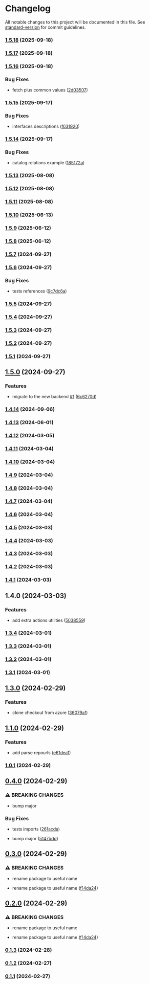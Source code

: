 # Changelog

All notable changes to this project will be documented in this file. See [standard-version](https://github.com/conventional-changelog/standard-version) for commit guidelines.

### [1.5.18](https://github.com/kode3tech/k3t-backstage-plugin-scaffolder-backend-module-plus/compare/v1.5.17...v1.5.18) (2025-09-18)

### [1.5.17](https://github.com/kode3tech/k3t-backstage-plugin-scaffolder-backend-module-plus/compare/v1.5.16...v1.5.17) (2025-09-18)

### [1.5.16](https://github.com/kode3tech/k3t-backstage-plugin-scaffolder-backend-module-plus/compare/v1.5.15...v1.5.16) (2025-09-18)


### Bug Fixes

* fetch plus common values ([2d03507](https://github.com/kode3tech/k3t-backstage-plugin-scaffolder-backend-module-plus/commit/2d03507fd228da5b1316d27a2439f4667980c843))

### [1.5.15](https://github.com/kode3tech/k3t-backstage-plugin-scaffolder-backend-module-plus/compare/v1.5.14...v1.5.15) (2025-09-17)


### Bug Fixes

* interfaces descriptions ([f031920](https://github.com/kode3tech/k3t-backstage-plugin-scaffolder-backend-module-plus/commit/f03192096e278c63a6fae6df653af76325641f02))

### [1.5.14](https://github.com/kode3tech/k3t-backstage-plugin-scaffolder-backend-module-plus/compare/v1.5.13...v1.5.14) (2025-09-17)


### Bug Fixes

* catalog relations example ([185172a](https://github.com/kode3tech/k3t-backstage-plugin-scaffolder-backend-module-plus/commit/185172add35ea9abeee584b4b94be0c627366765))

### [1.5.13](https://github.com/kode3tech/k3t-backstage-plugin-scaffolder-backend-module-plus/compare/v1.5.12...v1.5.13) (2025-08-08)

### [1.5.12](https://github.com/kode3tech/k3t-backstage-plugin-scaffolder-backend-module-plus/compare/v1.5.11...v1.5.12) (2025-08-08)

### [1.5.11](https://github.com/kode3tech/k3t-backstage-plugin-scaffolder-backend-module-plus/compare/v1.5.10...v1.5.11) (2025-08-08)

### [1.5.10](https://github.com/kode3tech/k3t-backstage-plugin-scaffolder-backend-module-plus/compare/v1.5.9...v1.5.10) (2025-06-13)

### [1.5.9](https://github.com/kode3tech/k3t-backstage-plugin-scaffolder-backend-module-plus/compare/v1.5.8...v1.5.9) (2025-06-12)

### [1.5.8](https://github.com/kode3tech/k3t-backstage-plugin-scaffolder-backend-module-plus/compare/v1.5.7...v1.5.8) (2025-06-12)

### [1.5.7](https://github.com/kode3tech/k3t-backstage-plugin-scaffolder-backend-module-plus/compare/v1.5.6...v1.5.7) (2024-09-27)

### [1.5.6](https://github.com/kode3tech/k3t-backstage-plugin-scaffolder-backend-module-plus/compare/v1.5.5...v1.5.6) (2024-09-27)


### Bug Fixes

* tests references ([9c7dc6a](https://github.com/kode3tech/k3t-backstage-plugin-scaffolder-backend-module-plus/commit/9c7dc6af73d71b55dcce533dd0c6b289dac9210a))

### [1.5.5](https://github.com/kode3tech/k3t-backstage-plugin-scaffolder-backend-module-plus/compare/v1.5.4...v1.5.5) (2024-09-27)

### [1.5.4](https://github.com/kode3tech/k3t-backstage-plugin-scaffolder-backend-module-plus/compare/v1.5.3...v1.5.4) (2024-09-27)

### [1.5.3](https://github.com/kode3tech/k3t-backstage-plugin-scaffolder-backend-module-plus/compare/v1.5.2...v1.5.3) (2024-09-27)

### [1.5.2](https://github.com/kode3tech/k3t-backstage-plugin-scaffolder-backend-module-plus/compare/v1.5.1...v1.5.2) (2024-09-27)

### [1.5.1](https://github.com/kode3tech/k3t-backstage-plugin-scaffolder-backend-module-plus/compare/v1.5.0...v1.5.1) (2024-09-27)

## [1.5.0](https://github.com/kode3tech/k3t-backstage-plugin-scaffolder-backend-module-plus/compare/v1.4.14...v1.5.0) (2024-09-27)


### Features

* migrate to the new backend [#1](https://github.com/kode3tech/k3t-backstage-plugin-scaffolder-backend-module-plus/issues/1) ([6c6270d](https://github.com/kode3tech/k3t-backstage-plugin-scaffolder-backend-module-plus/commit/6c6270df1a5119027064a7a3b66e91f716e33aea))

### [1.4.14](https://github.com/kode3tech/k3t-backstage-plugin-scaffolder-backend-module-plus/compare/v1.4.13...v1.4.14) (2024-09-06)

### [1.4.13](https://github.com/kode3tech/k3t-backstage-plugin-scaffolder-backend-module-plus/compare/v1.4.12...v1.4.13) (2024-06-01)

### [1.4.12](https://github.com/kode3tech/k3t-backstage-plugin-scaffolder-backend-module-plus/compare/v1.4.11...v1.4.12) (2024-03-05)

### [1.4.11](https://github.com/kode3tech/k3t-backstage-plugin-scaffolder-backend-module-plus/compare/v1.4.10...v1.4.11) (2024-03-04)

### [1.4.10](https://github.com/kode3tech/k3t-backstage-plugin-scaffolder-backend-module-plus/compare/v1.4.9...v1.4.10) (2024-03-04)

### [1.4.9](https://github.com/kode3tech/k3t-backstage-plugin-scaffolder-backend-module-plus/compare/v1.4.8...v1.4.9) (2024-03-04)

### [1.4.8](https://github.com/kode3tech/backstage-proto/compare/v1.4.7...v1.4.8) (2024-03-04)

### [1.4.7](https://github.com/kode3tech/backstage-proto/compare/v1.4.6...v1.4.7) (2024-03-04)

### [1.4.6](https://github.com/kode3tech/backstage-proto/compare/v1.4.5...v1.4.6) (2024-03-04)

### [1.4.5](https://github.com/kode3tech/backstage-proto/compare/v1.4.4...v1.4.5) (2024-03-03)

### [1.4.4](https://github.com/kode3tech/backstage-proto/compare/v1.4.3...v1.4.4) (2024-03-03)

### [1.4.3](https://github.com/kode3tech/backstage-proto/compare/v1.4.2...v1.4.3) (2024-03-03)

### [1.4.2](https://github.com/kode3tech/backstage-proto/compare/v1.4.1...v1.4.2) (2024-03-03)

### [1.4.1](https://github.com/kode3tech/backstage-proto/compare/v1.4.0...v1.4.1) (2024-03-03)

## 1.4.0 (2024-03-03)


### Features

* add extra actions utilities ([5038559](https://github.com/kode3tech/backstage-proto/commit/5038559f249c9e7eadf40fa0f758e68402a020b0))

### [1.3.4](https://github.com/kode3tech/backstage-proto/compare/v0.2.19...v1.3.4) (2024-03-01)

### [1.3.3](https://github.com/kode3tech/backstage-proto/compare/v1.3.2...v1.3.3) (2024-03-01)

### [1.3.2](https://github.com/kode3tech/backstage-proto/compare/v0.2.18...v1.3.2) (2024-03-01)

### [1.3.1](https://github.com/kode3tech/backstage-proto/compare/v1.2.2...v1.3.1) (2024-03-01)

## [1.3.0](https://github.com/kode3tech/backstage-proto/compare/v1.2.0...v1.3.0) (2024-02-29)


### Features

* clone checkout from azure ([36079af](https://github.com/kode3tech/backstage-proto/commit/36079af0b2197be56d482aeed298f279004dba34))

## [1.1.0](https://github.com/kode3tech/backstage-proto/compare/v1.0.1...v1.1.0) (2024-02-29)


### Features

* add parse repourls ([e61dea1](https://github.com/kode3tech/backstage-proto/commit/e61dea1d2319e2172f88683969529aba87a8c57e))

### [1.0.1](https://github.com/kode3tech/backstage-proto/compare/v0.4.0...v1.0.1) (2024-02-29)

## [0.4.0](https://github.com/kode3tech/backstage-proto/compare/v0.3.0...v0.4.0) (2024-02-29)


### ⚠ BREAKING CHANGES

* bump major

### Bug Fixes

* tests imports ([261acda](https://github.com/kode3tech/backstage-proto/commit/261acda9bbec7d4b9c383328f6545149f3421525))


* bump major ([5147bdd](https://github.com/kode3tech/backstage-proto/commit/5147bddcf3acee538f6b1930b183fd4f2064b811))

## [0.3.0](https://github.com/kode3tech/backstage-proto/compare/v0.1.3...v0.3.0) (2024-02-29)


### ⚠ BREAKING CHANGES

* rename package to useful name

* rename package to useful name ([f14da24](https://github.com/kode3tech/backstage-proto/commit/f14da24065cb5528fcf68b362b1924318e7507af))

## [0.2.0](https://github.com/kode3tech/backstage-proto/compare/v0.1.3...v0.2.0) (2024-02-29)


### ⚠ BREAKING CHANGES

* rename package to useful name

* rename package to useful name ([f14da24](https://github.com/kode3tech/backstage-proto/commit/f14da24065cb5528fcf68b362b1924318e7507af))

### [0.1.3](https://github.com/kode3tech/backstage-proto/compare/v0.2.16...v0.1.3) (2024-02-28)

### [0.1.2](https://github.com/kode3tech/backstage-proto/compare/v0.1.1...v0.1.2) (2024-02-27)

### [0.1.1](https://github.com/kode3tech/backstage-proto/compare/v0.2.14...v0.1.1) (2024-02-27)

